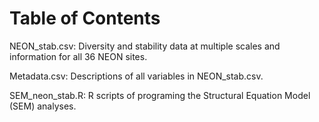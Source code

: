# Table of Contents

NEON_stab.csv: Diversity and stability data at multiple scales and information for all 36 NEON sites.

Metadata.csv: Descriptions of all variables in NEON_stab.csv.

SEM_neon_stab.R: R scripts of programing the Structural Equation Model (SEM) analyses.
